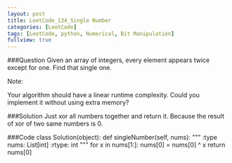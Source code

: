 ```yaml
---
layout: post
title: LeetCode_134_Single Number
categories: [LeetCode]
tags: [LeetCode, python, Numerical, Bit Manipulation]
fullview: true
---
```

###Question
Given an array of integers, every element appears twice except for one. Find that single one.

Note:

Your algorithm should have a linear runtime complexity. Could you implement it without using extra memory?

###Solution
Just xor all numbers together and return it. 
Because the result of xor of two same numbers is 0.

###Code
	class Solution(object):
        def singleNumber(self, nums):
            """
            :type nums: List[int]
            :rtype: int
            """
            for x in nums[1:]:
                nums[0] = nums[0] ^ x
            return nums[0]